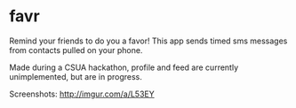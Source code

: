 favr
====

Remind your friends to do you a favor! This app sends timed sms messages from contacts pulled on your phone.

Made during a CSUA hackathon, profile and feed are currently unimplemented, but are in progress.

Screenshots: http://imgur.com/a/L53EY
